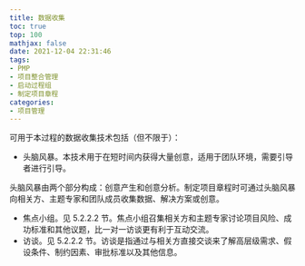 ```yaml
---
title: 数据收集
toc: true
top: 100
mathjax: false
date: 2021-12-04 22:31:46
tags:
- PMP
- 项目整合管理
- 启动过程组
- 制定项目章程
categories:
- 项目管理
---
```

可用于本过程的数据收集技术包括（但不限于）：

- 头脑风暴。本技术用于在短时间内获得大量创意，适用于团队环境，需要引导者进行引导。   

头脑风暴由两个部分构成：创意产生和创意分析。制定项目章程时可通过头脑风暴向相关方、主题专家和团队成员收集数据、解决方案或创意。

- 焦点小组。见 5.2.2.2 节。焦点小组召集相关方和主题专家讨论项目风险、成功标准和其他议题，比一对一访谈更有利于互动交流。
- 访谈。见 5.2.2.2 节。访谈是指通过与相关方直接交谈来了解高层级需求、假设条件、制约因素、审批标准以及其他信息。
